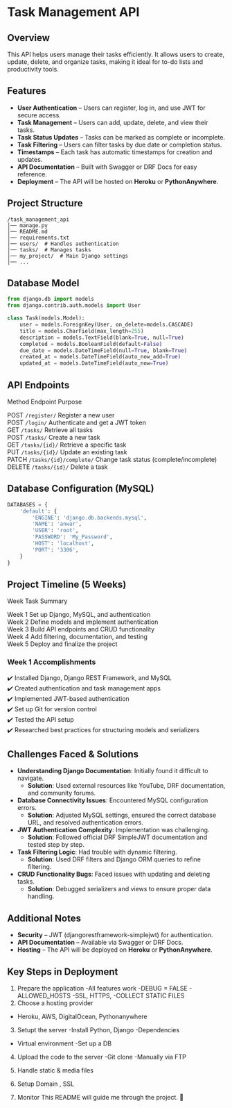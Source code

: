 # Task Management API

## Overview
This API helps users manage their tasks efficiently. It allows users to create, update, delete, and organize tasks, making it ideal for to-do lists and productivity tools.

## Features
- **User Authentication** – Users can register, log in, and use JWT for secure access.
- **Task Management** – Users can add, update, delete, and view their tasks.
- **Task Status Updates** – Tasks can be marked as complete or incomplete.
- **Task Filtering** – Users can filter tasks by due date or completion status.
- **Timestamps** – Each task has automatic timestamps for creation and updates.
- **API Documentation** – Built with Swagger or DRF Docs for easy reference.
- **Deployment** – The API will be hosted on **Heroku** or **PythonAnywhere**.

## Project Structure
```
/task_management_api
│── manage.py
│── README.md
│── requirements.txt
│── users/  # Handles authentication
│── tasks/  # Manages tasks
│── my_project/  # Main Django settings
│── ...
```

## Database Model
```python
from django.db import models
from django.contrib.auth.models import User

class Task(models.Model):
    user = models.ForeignKey(User, on_delete=models.CASCADE)
    title = models.CharField(max_length=255)
    description = models.TextField(blank=True, null=True)
    completed = models.BooleanField(default=False)
    due_date = models.DateTimeField(null=True, blank=True)
    created_at = models.DateTimeField(auto_now_add=True)
    updated_at = models.DateTimeField(auto_now=True)
```

## API Endpoints

 Method   Endpoint                  Purpose                              

 POST     `/register/`              Register a new user                 
 POST     `/login/`                 Authenticate and get a JWT token    
 GET      `/tasks/`                 Retrieve all tasks                  
 POST     `/tasks/`                 Create a new task                   
 GET      `/tasks/{id}/`            Retrieve a specific task            
 PUT      `/tasks/{id}/`            Update an existing task             
 PATCH    `/tasks/{id}/complete/`   Change task status (complete/incomplete) 
 DELETE   `/tasks/{id}/`            Delete a task                       

## Database Configuration (MySQL)
```python
DATABASES = {
    'default': {
        'ENGINE': 'django.db.backends.mysql',
        'NAME': 'anwar',
        'USER': 'root',
        'PASSWORD': 'My_Password',
        'HOST': 'localhost',
        'PORT': '3306',
    }
}
```

## Project Timeline (5 Weeks)

 Week   Task Summary                                    

 Week 1  Set up Django, MySQL, and authentication      
 Week 2  Define models and implement authentication    
 Week 3  Build API endpoints and CRUD functionality    
 Week 4  Add filtering, documentation, and testing    
 Week 5  Deploy and finalize the project              

### Week 1 Accomplishments
✔️ Installed Django, Django REST Framework, and MySQL  
✔️ Created authentication and task management apps  
✔️ Implemented JWT-based authentication  
✔️ Set up Git for version control  
✔️ Tested the API setup  
✔️ Researched best practices for structuring models and serializers  

## Challenges Faced & Solutions
- **Understanding Django Documentation**: Initially found it difficult to navigate.
  - **Solution**: Used external resources like YouTube, DRF documentation, and community forums.
- **Database Connectivity Issues**: Encountered MySQL configuration errors.
  - **Solution**: Adjusted MySQL settings, ensured the correct database URL, and resolved authentication errors.
- **JWT Authentication Complexity**: Implementation was challenging.
  - **Solution**: Followed official DRF SimpleJWT documentation and tested step by step.
- **Task Filtering Logic**: Had trouble with dynamic filtering.
  - **Solution**: Used DRF filters and Django ORM queries to refine filtering.
- **CRUD Functionality Bugs**: Faced issues with updating and deleting tasks.
  - **Solution**: Debugged serializers and views to ensure proper data handling.

## Additional Notes
- **Security** – JWT (djangorestframework-simplejwt) for authentication.
- **API Documentation** – Available via Swagger or DRF Docs.
- **Hosting** – The API will be deployed on **Heroku** or **PythonAnywhere**.
## Key Steps in Deployment
1. Prepare the application
-All features work
-DEBUG = FALSE
-ALLOWED_HOSTS
-SSL, HTTPS,
-COLLECT STATIC FILES
2. Choose a hosting provider
- Heroku, AWS, DigitalOcean, Pythonanywhere

3. Setupt the server
-Install Python, Django 
-Dependencies
- Virtual environment
-Set up a DB

4. Upload the code to the server
-Git clone
-Manually via FTP

5. Handle static & media files
6. Setup Domain , SSL
7. Monitor
This README will guide me through the project. 🚀

